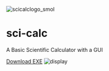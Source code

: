 ![scicalclogo_smol](https://user-images.githubusercontent.com/68178267/202843201-fff0c484-19c5-4038-a652-52c2e41ddbbe.png)
# sci-calc
A Basic Scientific Calculator with a GUI

[Download EXE](https://github.com/AbhiK002/sci-calc/raw/main/SciCalc.exe)
![display](https://user-images.githubusercontent.com/68178267/202848065-9c50457c-fa1d-4859-a6ca-c430b846e42a.png)
